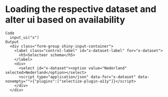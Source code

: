 # Loading the respective dataset and alter ui based on availability

    Code
      input_ui("x")
    Output
      <div class="form-group shiny-input-container">
        <label class="control-label" id="x-dataset-label" for="x-dataset">
          <h5>Selecteer schema</h5>
        </label>
        <div>
          <select id="x-dataset"><option value="Nederland" selected>Nederland</option></select>
          <script type="application/json" data-for="x-dataset" data-nonempty="">{"plugins":["selectize-plugin-a11y"]}</script>
        </div>
      </div>

